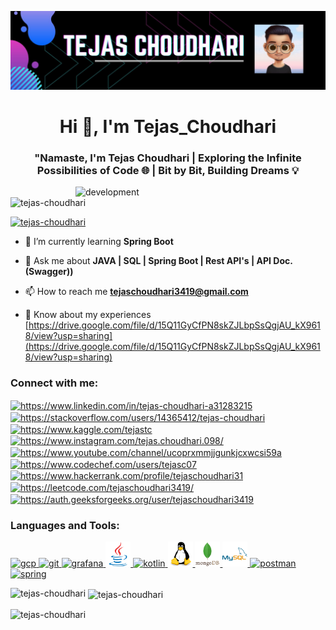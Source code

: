 ![logo](https://github.com/Tejas-Choudhari/Tejas-Choudhari/blob/main/5.jpg)
<h1 align="center">Hi 👋, I'm Tejas_Choudhari</h1>
<h3 align="center">"Namaste, I'm Tejas Choudhari | Exploring the Infinite Possibilities of Code 🌐 | Bit by Bit, Building Dreams 💡</h3>
<img align="right" alt="development"width="400"src="">
<p align="left"> <img src="https://komarev.com/ghpvc/?username=tejas-choudhari&label=Profile%20views&color=0e75b6&style=flat" alt="tejas-choudhari" /> </p>

<p align="left"> <a href="https://github.com/ryo-ma/github-profile-trophy"><img src="https://github-profile-trophy.vercel.app/?username=tejas-choudhari" alt="tejas-choudhari" /></a> </p>

- 🌱 I’m currently learning **Spring Boot**

- 💬 Ask me about **JAVA | SQL | Spring Boot | Rest API's | API Doc.(Swagger))**

- 📫 How to reach me **tejaschoudhari3419@gmail.com**

- 📄 Know about my experiences [https://drive.google.com/file/d/15Q11GyCfPN8skZJLbpSsQgjAU_kX9618/view?usp=sharing](https://drive.google.com/file/d/15Q11GyCfPN8skZJLbpSsQgjAU_kX9618/view?usp=sharing)

<h3 align="left">Connect with me:</h3>
<p align="left">
<a href="https://linkedin.com/in/https://www.linkedin.com/in/tejas-choudhari-a31283215" target="blank"><img align="center" src="https://raw.githubusercontent.com/rahuldkjain/github-profile-readme-generator/master/src/images/icons/Social/linked-in-alt.svg" alt="https://www.linkedin.com/in/tejas-choudhari-a31283215" height="30" width="40" /></a>
<a href="https://stackoverflow.com/users/https://stackoverflow.com/users/14365412/tejas-choudhari" target="blank"><img align="center" src="https://raw.githubusercontent.com/rahuldkjain/github-profile-readme-generator/master/src/images/icons/Social/stack-overflow.svg" alt="https://stackoverflow.com/users/14365412/tejas-choudhari" height="30" width="40" /></a>
<a href="https://kaggle.com/https://www.kaggle.com/tejastc" target="blank"><img align="center" src="https://raw.githubusercontent.com/rahuldkjain/github-profile-readme-generator/master/src/images/icons/Social/kaggle.svg" alt="https://www.kaggle.com/tejastc" height="30" width="40" /></a>
<a href="https://instagram.com/https://www.instagram.com/tejas.choudhari.098/" target="blank"><img align="center" src="https://raw.githubusercontent.com/rahuldkjain/github-profile-readme-generator/master/src/images/icons/Social/instagram.svg" alt="https://www.instagram.com/tejas.choudhari.098/" height="30" width="40" /></a>
<a href="https://www.youtube.com/c/https://www.youtube.com/channel/ucoprxmmjjgunkjcxwcsi59a" target="blank"><img align="center" src="https://raw.githubusercontent.com/rahuldkjain/github-profile-readme-generator/master/src/images/icons/Social/youtube.svg" alt="https://www.youtube.com/channel/ucoprxmmjjgunkjcxwcsi59a" height="30" width="40" /></a>
<a href="https://www.codechef.com/users/https://www.codechef.com/users/tejasc07" target="blank"><img align="center" src="https://cdn.jsdelivr.net/npm/simple-icons@3.1.0/icons/codechef.svg" alt="https://www.codechef.com/users/tejasc07" height="30" width="40" /></a>
<a href="https://www.hackerrank.com/https://www.hackerrank.com/profile/tejaschoudhari31" target="blank"><img align="center" src="https://raw.githubusercontent.com/rahuldkjain/github-profile-readme-generator/master/src/images/icons/Social/hackerrank.svg" alt="https://www.hackerrank.com/profile/tejaschoudhari31" height="30" width="40" /></a>
<a href="https://www.leetcode.com/https://leetcode.com/tejaschoudhari3419/" target="blank"><img align="center" src="https://raw.githubusercontent.com/rahuldkjain/github-profile-readme-generator/master/src/images/icons/Social/leet-code.svg" alt="https://leetcode.com/tejaschoudhari3419/" height="30" width="40" /></a>
<a href="https://auth.geeksforgeeks.org/user/https://auth.geeksforgeeks.org/user/tejaschoudhari3419" target="blank"><img align="center" src="https://raw.githubusercontent.com/rahuldkjain/github-profile-readme-generator/master/src/images/icons/Social/geeks-for-geeks.svg" alt="https://auth.geeksforgeeks.org/user/tejaschoudhari3419" height="30" width="40" /></a>
</p>

<h3 align="left">Languages and Tools:</h3>
<p align="left"> <a href="https://cloud.google.com" target="_blank" rel="noreferrer"> <img src="https://www.vectorlogo.zone/logos/google_cloud/google_cloud-icon.svg" alt="gcp" width="40" height="40"/> </a> <a href="https://git-scm.com/" target="_blank" rel="noreferrer"> <img src="https://www.vectorlogo.zone/logos/git-scm/git-scm-icon.svg" alt="git" width="40" height="40"/> </a> <a href="https://grafana.com" target="_blank" rel="noreferrer"> <img src="https://www.vectorlogo.zone/logos/grafana/grafana-icon.svg" alt="grafana" width="40" height="40"/> </a> <a href="https://www.java.com" target="_blank" rel="noreferrer"> <img src="https://raw.githubusercontent.com/devicons/devicon/master/icons/java/java-original.svg" alt="java" width="40" height="40"/> </a> <a href="https://kotlinlang.org" target="_blank" rel="noreferrer"> <img src="https://www.vectorlogo.zone/logos/kotlinlang/kotlinlang-icon.svg" alt="kotlin" width="40" height="40"/> </a> <a href="https://www.linux.org/" target="_blank" rel="noreferrer"> <img src="https://raw.githubusercontent.com/devicons/devicon/master/icons/linux/linux-original.svg" alt="linux" width="40" height="40"/> </a> <a href="https://www.mongodb.com/" target="_blank" rel="noreferrer"> <img src="https://raw.githubusercontent.com/devicons/devicon/master/icons/mongodb/mongodb-original-wordmark.svg" alt="mongodb" width="40" height="40"/> </a> <a href="https://www.mysql.com/" target="_blank" rel="noreferrer"> <img src="https://raw.githubusercontent.com/devicons/devicon/master/icons/mysql/mysql-original-wordmark.svg" alt="mysql" width="40" height="40"/> </a> <a href="https://postman.com" target="_blank" rel="noreferrer"> <img src="https://www.vectorlogo.zone/logos/getpostman/getpostman-icon.svg" alt="postman" width="40" height="40"/> </a> <a href="https://spring.io/" target="_blank" rel="noreferrer"> <img src="https://www.vectorlogo.zone/logos/springio/springio-icon.svg" alt="spring" width="40" height="40"/> </a> </p>

<p><img align="left" src="https://github-readme-stats.vercel.app/api/top-langs?username=tejas-choudhari&show_icons=true&locale=en&layout=compact" alt="tejas-choudhari" /></p>

<p>&nbsp;<img align="center" src="https://github-readme-stats.vercel.app/api?username=tejas-choudhari&show_icons=true&locale=en" alt="tejas-choudhari" /></p>

<p><img align="center" src="https://github-readme-streak-stats.herokuapp.com/?user=tejas-choudhari&" alt="tejas-choudhari" /></p>
